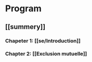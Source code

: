# Program

## [[summery]]

### Chapeter 1: [[se/Introduction]]
### Chapter 2: [[Exclusion mutuelle]]
